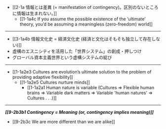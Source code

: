 - [[2-1a 情報とは差異 (= manifestation of contingency)。区別のないところに情報は生まれない。]]
  - [[1-1a4c If you assume the possible existence of the ‘ultimate’ theory, you’d be assuming a meaningless (zero-freedom) world]]
---
- [[3-1a4b 情報文化史 = 経済文化史 (経済と文化はそもそも独立して存在しない)]]
- 虚構のエスニシティを活用した「世界システム」の創成・押しつけ
- グローバル資本主義世界という虚構システムの綻び
---
- [[1-1a2e3 Cultures are evolution’s ultimate solution to the problem of providing adaptive flexibility]]
  - [[1-1a2e5 Cultures nurture minds]]
    - [[1-1a2a1 Human nature is variable (Cultures ⇒ Flexible human brains ⇒ Variable dark matters ⇒ Variable 'human natures' ⇒ Cultures . . .)]]
---
***[[9-2b3b1 Contingency = Meaning (or, contingency implies meaning)]]***
- [[9-2b3c We are more different than we are alike]]
